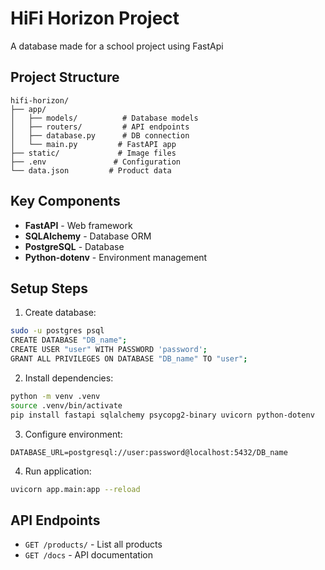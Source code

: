 # HiFi Horizon Project
A database made for a school project using FastApi
## Project Structure
```
hifi-horizon/
├── app/
│   ├── models/          # Database models
│   ├── routers/         # API endpoints
│   ├── database.py      # DB connection
│   └── main.py         # FastAPI app
├── static/             # Image files
├── .env               # Configuration
└── data.json         # Product data
```

## Key Components
- **FastAPI** - Web framework
- **SQLAlchemy** - Database ORM
- **PostgreSQL** - Database
- **Python-dotenv** - Environment management

## Setup Steps
1. Create database:
```bash
sudo -u postgres psql
CREATE DATABASE "DB_name";
CREATE USER "user" WITH PASSWORD 'password';
GRANT ALL PRIVILEGES ON DATABASE "DB_name" TO "user";
```

2. Install dependencies:
```bash
python -m venv .venv
source .venv/bin/activate
pip install fastapi sqlalchemy psycopg2-binary uvicorn python-dotenv
```

3. Configure environment:
```
DATABASE_URL=postgresql://user:password@localhost:5432/DB_name
```

4. Run application:
```bash
uvicorn app.main:app --reload
```

## API Endpoints
- `GET /products/` - List all products
- `GET /docs` - API documentation